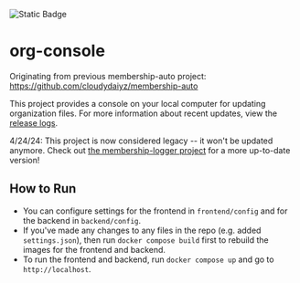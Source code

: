 ![Static Badge](https://img.shields.io/badge/version-1.0-blue)
# org-console
Originating from previous membership-auto project: https://github.com/cloudydaiyz/membership-auto

This project provides a console on your local computer for updating organization files. For more information about recent updates, view the [release logs](UPDATES.md).

4/24/24: This project is now considered legacy -- it won't be updated anymore. Check out [the membership-logger project](https://github.com/cloudydaiyz/membership-logger) for a more up-to-date version!

## How to Run
+ You can configure settings for the frontend in `frontend/config` and for the backend in `backend/config`.
+ If you've made any changes to any files in the repo (e.g. added `settings.json`), then run `docker compose build` first to rebuild the images for the frontend and backend. 
+ To run the frontend and backend, run `docker compose up` and go to `http://localhost`. 
